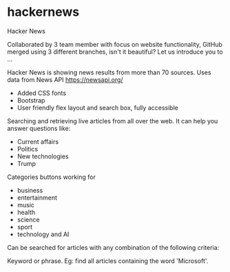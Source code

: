 # hackernews
Hacker News


Collaborated by 3 team member with focus on website functionality, GitHub merged using 3 different branches, isn't it beautiful? Let us introduce you to ...

Hacker News is showing news results from more than 70 sources. Uses data from News API https://newsapi.org/
- Added CSS fonts
- Bootstrap
- User friendly flex layout and search box, fully accessible

Searching and retrieving live articles from all over the web. It can help you answer questions like:
- Current affairs
- Politics
- New technologies
- Trump

Categories buttons working for 
- business
- entertainment
- music
- health
- science 
- sport
- technology and AI


Can be searched for articles with any combination of the following criteria:

Keyword or phrase. Eg: find all articles containing the word 'Microsoft'.
